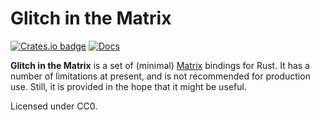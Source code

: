 Glitch in the Matrix
====================

[![Crates.io badge](https://img.shields.io/crates/v/glitch-in-the-matrix.svg)](https://crates.io/crates/glitch-in-the-matrix)
[![Docs](https://docs.rs/glitch-in-the-matrix/badge.svg)](https://docs.rs/glitch-in-the-matrix)

**Glitch in the Matrix** is a set of (minimal) [Matrix](http://matrix.org/) bindings for Rust.
It has a number of limitations at present, and is not recommended for production use. Still,
it is provided in the hope that it might be useful.

Licensed under CC0.
